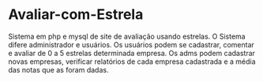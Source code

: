 # Avaliar-com-Estrela
Sistema em php e mysql de site de avaliação usando estrelas.
O Sistema difere administrador e usuários. Os usuários podem se cadastrar, comentar e avaliar de 0 a 5 estrelas determinada empresa. Os adms podem cadastrar novas empresas, verificar relatórios de cada empresa cadastrada e a média das notas que as foram dadas. 
